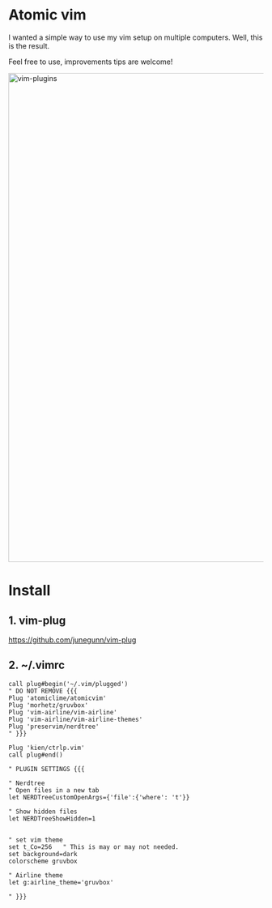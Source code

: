 # Atomic vim
I wanted a simple way to use my vim setup on multiple computers.
Well, this is the result.

Feel free to use, improvements tips are welcome!

<img width="966" alt="vim-plugins" src="https://user-images.githubusercontent.com/93706292/160288954-af9a324b-e919-4f43-940a-94481b3fc4e4.png">

# Install
## 1. vim-plug
https://github.com/junegunn/vim-plug

## 2. ~/.vimrc
```
call plug#begin('~/.vim/plugged')
" DO NOT REMOVE {{{
Plug 'atomiclime/atomicvim'
Plug 'morhetz/gruvbox'
Plug 'vim-airline/vim-airline'
Plug 'vim-airline/vim-airline-themes'
Plug 'preservim/nerdtree'
" }}}
 
Plug 'kien/ctrlp.vim'
call plug#end()

" PLUGIN SETTINGS {{{

" Nerdtree
" Open files in a new tab
let NERDTreeCustomOpenArgs={'file':{'where': 't'}}

" Show hidden files
let NERDTreeShowHidden=1


" set vim theme
set t_Co=256   " This is may or may not needed.
set background=dark
colorscheme gruvbox

" Airline theme
let g:airline_theme='gruvbox'

" }}}
```
